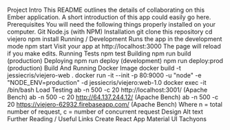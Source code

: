 Project Intro
This README outlines the details of collaborating on this Ember application. A short introduction of this app could easily go here.
Prerequisites
You will need the following things properly installed on your computer.
Git
Node.js (with NPM)
Installation
git clone <repository-url> this repository
cd viejero
npm install
Running / Development
Runs the app in the development mode npm start
Visit your app at http://localhost:3000
The page will reload if you make edits.
Running Tests
npm test
Building
npm run build (production)
Deploying
npm run deploy (development)
npm run deploy:prod (production)
Build And Running Docker Image
docker build -t jessiecris/viejero-web .
docker run -it --init -p 80:9000 -u "node" -e "NODE_ENV=production" -d jessiecris/viejero:web-1.0
docker exec -it <container id> /bin/bash
Load Testing
ab -n 500 -c 20 http://localhost:3001/ (Apache Bench)
ab -n 500 -c 20 http://64.137.244.12/ (Apache Bench)
ab -n 500 -c 20 https://viejero-62932.firebaseapp.com/ (Apache Bench)
Where n = total number of request, c = number of concurrent request
Design
Alt text
Further Reading / Useful Links
Create React App
Material UI
Tachyons
